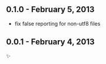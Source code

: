 
0.1.0 - February 5, 2013
------------------------
* fix false reporting for non-utf8 files

0.0.1 - February 4, 2013
------------------------
:sparkles: